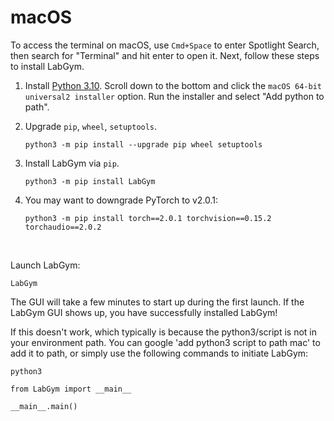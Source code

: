 # macOS

To access the terminal on macOS, use `Cmd+Space` to enter Spotlight Search, then search for "Terminal" and hit enter to open it. Next, follow these steps to install LabGym.

1. Install [Python 3.10](https://www.python.org/downloads/release/python-31011/). Scroll down to the bottom and click the `macOS 64-bit universal2 installer` option. Run the installer and select "Add python to path".

2. Upgrade `pip`, `wheel`, `setuptools`.

   ```console
   python3 -m pip install --upgrade pip wheel setuptools
   ```

3. Install LabGym via `pip`.
 
   ```console
   python3 -m pip install LabGym
   ```

4. You may want to downgrade PyTorch to v2.0.1:
   
   ```console
   python3 -m pip install torch==2.0.1 torchvision==0.15.2 torchaudio==2.0.2
   ```

&nbsp;

Launch LabGym:

   ```console
   LabGym
   ```

   The GUI will take a few minutes to start up during the first launch. If the LabGym GUI shows up, you have successfully installed LabGym!

   If this doesn't work, which typically is because the python3/script is not in your environment path. You can google 'add python3 script to path mac' to add it to path, or simply use the following commands to initiate LabGym:

   ```console
   python3
   ```
   ```console
   from LabGym import __main__
   ```
   ```console
   __main__.main()
   ```

